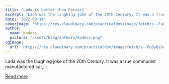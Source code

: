 ```yaml
---
title: 'Lada is better than Ferrari'
excerpt: 'Lada was the laughing joke of the 20th Century. It was a true communist manufactured car,...'
date: '2022-08-14'
coverImage: 'https://res.cloudinary.com/practicaldev/image/fetch/s--Fq8yQsG4--/c_imagga_scale,f_auto,fl_progressive,h_420,q_auto,w_1000/https://dev-to-uploads.s3.amazonaws.com/uploads/articles/y78s0p6h11icekypmswl.jpeg'
author:
  name: Koders
  picture: "assets/blog/authors/koders.png"
ogImage:
  url: 'https://res.cloudinary.com/practicaldev/image/fetch/s--Fq8yQsG4--/c_imagga_scale,f_auto,fl_progressive,h_420,q_auto,w_1000/https://dev-to-uploads.s3.amazonaws.com/uploads/articles/y78s0p6h11icekypmswl.jpeg'
---
```


Lada was the laughing joke of the 20th Century. It was a true communist manufactured car,...

[Read more](https://dev.to/polterguy/lada-is-better-than-ferrari-h9a)
